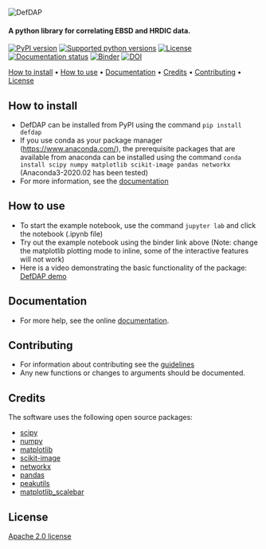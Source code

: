 ![DefDAP](https://defdap.readthedocs.io/en/latest/_images/logo.png)
#### A python library for correlating EBSD and HRDIC data.

[![PyPI version](https://img.shields.io/pypi/v/defdap "PyPI version")](https://pypi.org/project/defdap)
[![Supported python versions](https://img.shields.io/pypi/pyversions/defdap "Supported python versions")](https://pypi.org/project/defdap)
[![License](https://img.shields.io/github/license/mechmicroman/defdap "License")](https://github.com/MechMicroMan/DefDAP/blob/master/LICENSE)
[![Documentation status](https://readthedocs.org/projects/defdap/badge/?version=latest "Documentation status")](https://defdap.readthedocs.io/en/latest/?badge=latest)
[![Binder](https://mybinder.org/badge_logo.svg "Try on binder")](https://mybinder.org/v2/gh/MechMicroMan/DefDAP/master?filepath=example_notebook.ipynb)
[![DOI](https://zenodo.org/badge/DOI/10.5281/zenodo.3688096.svg "DOI")](https://doi.org/10.5281/zenodo.3688096)

[How to install](#how-to-install "How to install") •
[How to use](#how-to-use "How to use") •
[Documentation](#documentation "Documentation") •
[Credits](#credits "Credits") •
[Contributing](#contributing "Contributing") •
[License](#license "License")

## How to install
- DefDAP can be installed from PyPI using the command `pip install defdap`
- If you use conda as your package manager (https://www.anaconda.com/), the prerequisite packages that are available from anaconda can be installed using the command `conda install scipy numpy matplotlib scikit-image pandas networkx` (Anaconda3-2020.02 has been tested)
- For more information, see the [documentation](https://defdap.readthedocs.io/en/latest/installation.html)

## How to use
- To start the example notebook, use the command `jupyter lab` and click the notebook (.ipynb file)
- Try out the example notebook using the binder link above (Note: change the matplotlib plotting mode to inline, some of the interactive features will not work)
- Here is a video demonstrating the basic functionality of the package: [DefDAP demo](http://www.youtube.com/watch?v=JIbc7F-nFSQ "DefDAP demo")

## Documentation
- For more help, see the online [documentation](https://defdap.readthedocs.io/).

## Contributing
- For information about contributing see the [guidelines](https://defdap.readthedocs.io/en/latest/contributing.html)
- Any new functions or changes to arguments should be documented.

## Credits
The software uses the following open source packages:

- [scipy](http://scipy.org/)
- [numpy](http://numpy.org/)
- [matplotlib](http://matplotlib.org/)
- [scikit-image](http://scikit-image.org/)
- [networkx](https://networkx.github.io/)
- [pandas](http://pandas.pydata.org)
- [peakutils](https://peakutils.readthedocs.io/en/latest/)
- [matplotlib_scalebar](https://pypi.org/project/matplotlib-scalebar/)

## License
[Apache 2.0 license](https://www.apache.org/licenses/LICENSE-2.0)
